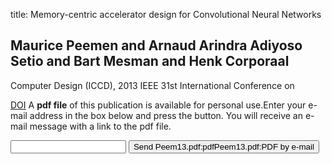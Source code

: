 title: Memory-centric accelerator design for Convolutional Neural Networks

## Maurice Peemen and Arnaud Arindra Adiyoso Setio and Bart Mesman and Henk Corporaal
Computer Design (ICCD), 2013 IEEE 31st International Conference on

<a href="https://doi.org/10.1109/ICCD.2013.6657019">DOI</a>
A <b>pdf file</b> of this publication is available for personal use.Enter your e-mail address in the box below and press the button. You will receive an e-mail message with a link to the pdf file.
<form action="sender.php">  <input type="text" name="email">  <input type="submit" value="Send Peem13.pdf:pdfPeem13.pdf:PDF by e-mail"></form>